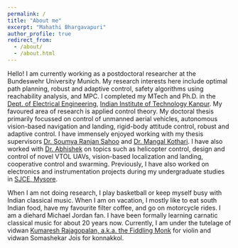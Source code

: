 ```yaml
---
permalink: /
title: "About me"
excerpt: "Mahathi Bhargavapuri"
author_profile: true
redirect_from: 
  - /about/
  - /about.html
---
```

Hello! I am currently working as a postdoctoral researcher at the Bundeswehr University Munich. My research interests here include optimal path planning, robust and adaptive control, safety algorithms using reachability analysis, and MPC. I completed my MTech and Ph.D. in the [Dept. of Electrical Engineering](https://www.iitk.ac.in/ee/), [Indian Institute of Technology Kanpur](https://www.iitk.ac.in/). My favoured area of research is applied control theory. My doctoral thesis primarily focussed on control of unmanned aerial vehicles, autonomous vision-based navigation and landing, rigid-body attitude control, robust and adaptive control. I have immensely enjoyed working with my thesis supervisors [Dr. Soumya Ranjan Sahoo](http://home.iitk.ac.in/~srsahoo/) and [Dr. Mangal Kothari](https://www.iitk.ac.in/aero/mangal/). I have also worked with [Dr. Abhishek](http://www.iitk.ac.in/aero/abhishek/) on topics such as helicopter control, design and control of novel VTOL UAVs, vision-based localization and landing, cooperative control and swarming. Previously, I have also worked on electronics and instrumentation projects during my undergraduate studies in [SJCE, Mysore](https://sjce.ac.in/).

When I am not doing research, I play basketball or keep myself busy with Indian classical music. When I am on vacation, I mostly like to eat south Indian food, have my favourite filter coffee, and go on motorcycle rides. I am a diehard Michael Jordan fan. I have been formally learning carnatic classical music for about 20 years now. Currently, I am under the tutelage of vidwan [Kumaresh Rajagopalan, a.k.a. the Fiddling Monk](http://www.kumaresh.in/) for violin and vidwan Somashekar Jois for konnakkol.
